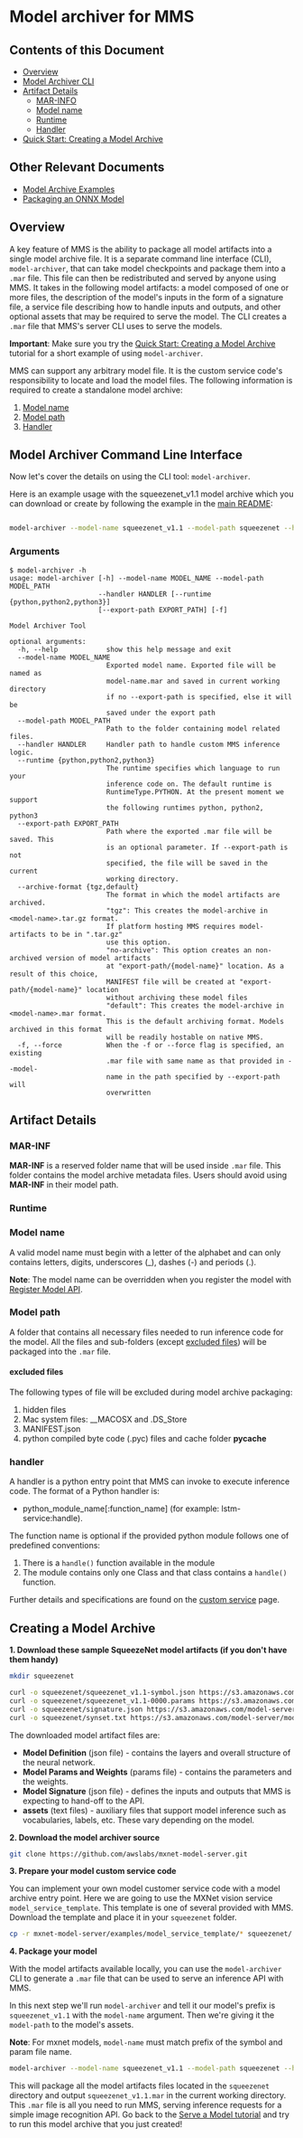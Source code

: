 # Model archiver for MMS

## Contents of this Document
* [Overview](#overview)
* [Model Archiver CLI](#model-archiver-command-line-interface)
* [Artifact Details](#artifact-details)
    * [MAR-INFO](#mar-inf)
    * [Model name](#model-name)
    * [Runtime](#runtime)
    * [Handler](#handler)
* [Quick Start: Creating a Model Archive](#creating-a-model-archive)

## Other Relevant Documents
* [Model Archive Examples](../examples/README.md)
* [Packaging an ONNX Model](docs/convert_from_onnx.md)

## Overview

A key feature of MMS is the ability to package all model artifacts into a single model archive file. It is a separate command line interface (CLI), `model-archiver`, that can take model checkpoints and package them into a `.mar` file. This file can then be redistributed and served by anyone using MMS. It takes in the following model artifacts: a model composed of one or more files, the description of the model's inputs in the form of a signature file, a service file describing how to handle inputs and outputs, and other optional assets that may be required to serve the model. The CLI creates a `.mar` file that MMS's server CLI uses to serve the models.

**Important**: Make sure you try the [Quick Start: Creating a Model Archive](#creating-a-model-archive) tutorial for a short example of using `model-archiver`.

MMS can support any arbitrary model file. It is the custom service code's responsibility to locate and load the model files. The following information is required to create a standalone model archive:
1. [Model name](#model-name)
2. [Model path](#model-path)
3. [Handler](#handler)

## Model Archiver Command Line Interface

Now let's cover the details on using the CLI tool: `model-archiver`.

Here is an example usage with the squeezenet_v1.1 model archive which you can download or create by following the example in the [main README](../README.md):

```bash

model-archiver --model-name squeezenet_v1.1 --model-path squeezenet --handler mxnet_vision_service:handle

```

### Arguments

```
$ model-archiver -h
usage: model-archiver [-h] --model-name MODEL_NAME --model-path MODEL_PATH
                      --handler HANDLER [--runtime {python,python2,python3}]
                      [--export-path EXPORT_PATH] [-f]

Model Archiver Tool

optional arguments:
  -h, --help            show this help message and exit
  --model-name MODEL_NAME
                        Exported model name. Exported file will be named as
                        model-name.mar and saved in current working directory
                        if no --export-path is specified, else it will be
                        saved under the export path
  --model-path MODEL_PATH
                        Path to the folder containing model related files.
  --handler HANDLER     Handler path to handle custom MMS inference logic.
  --runtime {python,python2,python3}
                        The runtime specifies which language to run your
                        inference code on. The default runtime is
                        RuntimeType.PYTHON. At the present moment we support
                        the following runtimes python, python2, python3
  --export-path EXPORT_PATH
                        Path where the exported .mar file will be saved. This
                        is an optional parameter. If --export-path is not
                        specified, the file will be saved in the current
                        working directory.
  --archive-format {tgz,default}
                        The format in which the model artifacts are archived.
                        "tgz": This creates the model-archive in <model-name>.tar.gz format.
                        If platform hosting MMS requires model-artifacts to be in ".tar.gz"
                        use this option.
                        "no-archive": This option creates an non-archived version of model artifacts
                        at "export-path/{model-name}" location. As a result of this choice,
                        MANIFEST file will be created at "export-path/{model-name}" location
                        without archiving these model files
                        "default": This creates the model-archive in <model-name>.mar format.
                        This is the default archiving format. Models archived in this format
                        will be readily hostable on native MMS.
  -f, --force           When the -f or --force flag is specified, an existing
                        .mar file with same name as that provided in --model-
                        name in the path specified by --export-path will
                        overwritten
```

## Artifact Details

### MAR-INF
**MAR-INF** is a reserved folder name that will be used inside `.mar` file. This folder contains the model archive metadata files. Users should avoid using **MAR-INF** in their model path.

### Runtime

### Model name

A valid model name must begin with a letter of the alphabet and can only contains letters, digits, underscores (_), dashes (-) and periods (.).

**Note**: The model name can be overridden when you register the model with [Register Model API](../docs/management_api.md#register-a-model).

### Model path

A folder that contains all necessary files needed to run inference code for the model. All the files and sub-folders (except [excluded files](#excluded-files)) will be packaged into the `.mar` file.

#### excluded files
The following types of file will be excluded during model archive packaging:
1. hidden files
2. Mac system files: __MACOSX and .DS_Store
3. MANIFEST.json
4. python compiled byte code (.pyc) files and cache folder __pycache__

### handler

A handler is a python entry point that MMS can invoke to execute inference code. The format of a Python handler is:
* python_module_name[:function_name] (for example: lstm-service:handle).

The function name is optional if the provided python module follows one of predefined conventions:
1. There is a `handle()` function available in the module
2. The module contains only one Class and that class contains a `handle()` function.

Further details and specifications are found on the [custom service](../docs/custom_service.md) page.


## Creating a Model Archive

**1. Download these sample SqueezeNet model artifacts (if you don't have them handy)**

```bash
mkdir squeezenet

curl -o squeezenet/squeezenet_v1.1-symbol.json https://s3.amazonaws.com/model-server/model_archive_1.0/examples/squeezenet_v1.1/squeezenet_v1.1-symbol.json
curl -o squeezenet/squeezenet_v1.1-0000.params https://s3.amazonaws.com/model-server/model_archive_1.0/examples/squeezenet_v1.1/squeezenet_v1.1-0000.params
curl -o squeezenet/signature.json https://s3.amazonaws.com/model-server/model_archive_1.0/examples/squeezenet_v1.1/signature.json
curl -o squeezenet/synset.txt https://s3.amazonaws.com/model-server/model_archive_1.0/examples/squeezenet_v1.1/synset.txt
```

The downloaded model artifact files are:

* **Model Definition** (json file) - contains the layers and overall structure of the neural network.
* **Model Params and Weights** (params file) - contains the parameters and the weights.
* **Model Signature** (json file) - defines the inputs and outputs that MMS is expecting to hand-off to the API.
* **assets** (text files) - auxiliary files that support model inference such as vocabularies, labels, etc. These vary depending on the model.


**2. Download the model archiver source**
```bash
git clone https://github.com/awslabs/mxnet-model-server.git
```

**3. Prepare your model custom service code**

You can implement your own model customer service code with a model archive entry point.
Here we are going to use the MXNet vision service `model_service_template`.
This template is one of several provided with MMS.
Download the template and place it in your `squeezenet` folder.

```bash
cp -r mxnet-model-server/examples/model_service_template/* squeezenet/
```

**4. Package your model**

With the model artifacts available locally, you can use the `model-archiver` CLI to generate a `.mar` file that can be used to serve an inference API with MMS.

In this next step we'll run `model-archiver` and tell it our model's prefix is `squeezenet_v1.1` with the `model-name` argument. Then we're giving it the `model-path` to the model's assets.

**Note**: For mxnet models, `model-name` must match prefix of the symbol and param file name.

```bash
model-archiver --model-name squeezenet_v1.1 --model-path squeezenet --handler mxnet_vision_service:handle
```

This will package all the model artifacts files located in the `squeezenet` directory and output `squeezenet_v1.1.mar` in the current working directory. This `.mar` file is all you need to run MMS, serving inference requests for a simple image recognition API. Go back to the [Serve a Model tutorial](../README.md#serve-a-model) and try to run this model archive that you just created!
